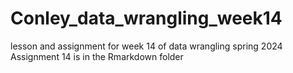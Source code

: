 # Conley_data_wrangling_week14
lesson and assignment for week 14 of data wrangling spring 2024
Assignment 14 is in the Rmarkdown folder 